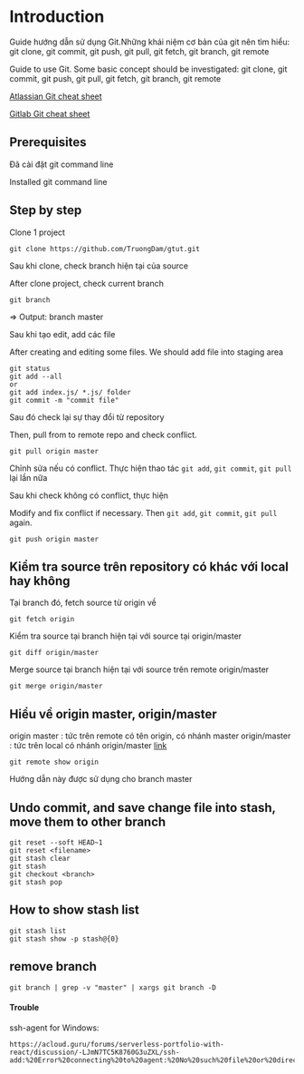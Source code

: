 ﻿# Introduction
Guide hướng dẫn sử dụng Git.Những khái niệm cơ bản của git nên tìm hiểu: git clone, git commit, git push, git pull, git fetch, git branch, git remote


Guide to use Git. Some basic concept should be investigated: git clone, git commit, git push, git pull, git fetch, git branch, git remote
 

[Atlassian Git cheat sheet](https://drive.google.com/open?id=1az95gNa71g5epiu2BL8pskhROyFmA6a3) 

[Gitlab Git cheat sheet](https://drive.google.com/file/d/1kPsYJv5byAh-nos6tXcIHZvwBr54UG6X/view?usp=sharing)

## Prerequisites
Đã cài đặt git command line

Installed git command line


## Step by step
Clone 1 project 
```
git clone https://github.com/TruongDam/gtut.git
```
Sau khi clone, check branch hiện tại của source

After clone project, check current branch
```
git branch
```
=> Output: branch master

Sau khi tạo edit, add các file

After creating and editing some files. We should add file into staging area

```
git status
git add --all 
or
git add index.js/ *.js/ folder
git commit -m "commit file"
```
Sau đó check lại sự thay đổi từ repository

Then, pull from to remote repo and check conflict.

```
git pull origin master
```
Chỉnh sửa nếu có conflict. Thực hiện thao tác `git add`, `git commit`, `git pull` lại lần nữa

Sau khi check không có conflict, thực hiện

Modify and fix conflict if necessary. Then `git add`, `git commit`, `git pull` again.

```
git push origin master
```

## Kiểm tra source trên repository có khác với local hay không
Tại branch đó, fetch source từ origin về
```
git fetch origin
```
Kiểm tra source tại branch hiện tại với source tại origin/master
```
git diff origin/master
```
Merge source tại branch hiện tại với source trên remote origin/master
```
git merge origin/master
```
## Hiểu về origin master, origin/master
origin master : tức trên remote có tên origin, có nhánh master
origin/master : tức trên local có nhánh origin/master
[link](https://stackoverflow.com/questions/10588291/git-branching-master-vs-origin-master-vs-remotes-origin-master/10588561)

```
git remote show origin
```


Hướng dẫn này được sử dụng cho branch master

## Undo commit, and save change file into stash, move them to other branch
```
git reset --soft HEAD~1
git reset <filename>
git stash clear
git stash 
git checkout <branch>
git stash pop
```
## How to show stash list
```
git stash list
git stash show -p stash@{0}
```
## remove branch
```
git branch | grep -v "master" | xargs git branch -D 
```

#### Trouble
ssh-agent for Windows: 
```
https://acloud.guru/forums/serverless-portfolio-with-react/discussion/-LJmN7TC5K8760G3uZXL/ssh-add:%20Error%20connecting%20to%20agent:%20No%20such%20file%20or%20directory
```
